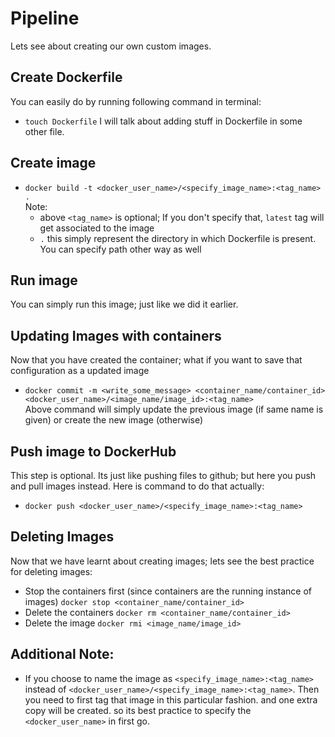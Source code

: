 # Pipeline

Lets see about creating our own custom images.

## Create Dockerfile
You can easily do by running following command in terminal: <br>
- `touch Dockerfile`
I will talk about adding stuff in Dockerfile in some other file.

## Create image
- `docker build -t <docker_user_name>/<specify_image_name>:<tag_name> .` <br>
Note: 
    - above `<tag_name>` is optional; If you don't specify that, `latest` tag will get associated to the image
    - `.` this simply represent the directory in which Dockerfile is present. You can specify path other way as well
    
## Run image
You can simply run this image; just like we did it earlier.

## Updating Images with containers
Now that you have created the container; what if you want to save that configuration as a updated image
- `docker commit -m <write_some_message> <container_name/container_id> <docker_user_name>/<image_name/image_id>:<tag_name>` <br>
Above command will simply update the previous image (if same name is given) or create the new image (otherwise)

## Push image to DockerHub
This step is optional. Its just like pushing files to github; but here you push and pull images instead. Here is command to do that actually:
- `docker push <docker_user_name>/<specify_image_name>:<tag_name>`

## Deleting Images
Now that we have learnt about creating images; lets see the best practice for deleting images:
- Stop the containers first (since containers are the running instance of images)
    `docker stop <container_name/container_id>`
- Delete the containers
    `docker rm <container_name/container_id>`
- Delete the image
    `docker rmi <image_name/image_id>`

## Additional Note:
- If you choose to name the image as `<specify_image_name>:<tag_name>` instead of `<docker_user_name>/<specify_image_name>:<tag_name>`. Then you need to first tag that image in this particular fashion. and one extra copy will be created. so its best practice to specify the `<docker_user_name>` in first go.
